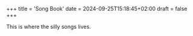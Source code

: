 +++
title = 'Song Book'
date = 2024-09-25T15:18:45+02:00
draft = false
+++

This is where the silly songs lives.
